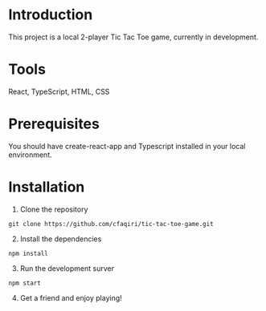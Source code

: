 # Introduction
This project is a local 2-player Tic Tac Toe game, currently in development. 

# Tools
React, TypeScript, HTML, CSS

# Prerequisites
You should have create-react-app and Typescript installed in your local environment. 

# Installation
1. Clone the repository
```
git clone https://github.com/cfaqiri/tic-tac-toe-game.git
```
2. Install the dependencies
```
npm install
```
3. Run the development surver
```
npm start
```
4. Get a friend and enjoy playing!